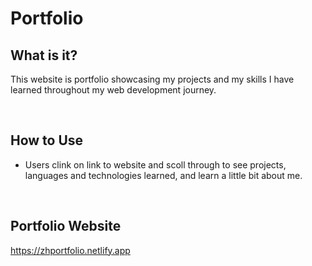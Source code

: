 # Portfolio

## What is it?
This website is portfolio showcasing my projects and my skills I have learned throughout my web development journey.




 
<br/>





## How to Use
* Users clink on link to website and scoll through to see projects, languages and technologies learned, and learn a little bit about me.





<br/>

    
    

## Portfolio Website

https://zhportfolio.netlify.app

<br/>
